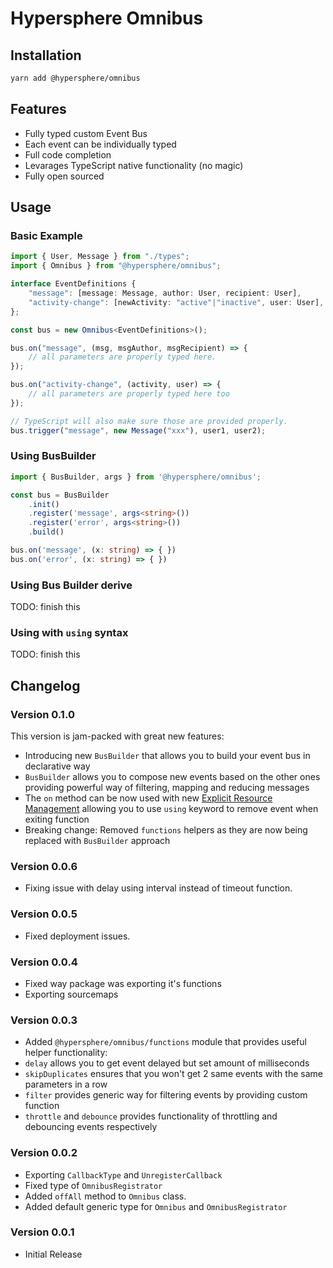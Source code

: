 # Hypersphere Omnibus

## Installation
```bash
yarn add @hypersphere/omnibus
```

## Features
- Fully typed custom Event Bus
- Each event can be individually typed
- Full code completion
- Levarages TypeScript native functionality (no magic)
- Fully open sourced

## Usage

### Basic Example

```typescript
import { User, Message } from "./types";
import { Omnibus } from "@hypersphere/omnibus";

interface EventDefinitions {
    "message": [message: Message, author: User, recipient: User],
    "activity-change": [newActivity: "active"|"inactive", user: User],
};

const bus = new Omnibus<EventDefinitions>();

bus.on("message", (msg, msgAuthor, msgRecipient) => {
    // all parameters are properly typed here.
});

bus.on("activity-change", (activity, user) => {
    // all parameters are properly typed here too
});

// TypeScript will also make sure those are provided properly.
bus.trigger("message", new Message("xxx"), user1, user2);

```

### Using BusBuilder

```typescript
import { BusBuilder, args } from '@hypersphere/omnibus';

const bus = BusBuilder
    .init()
    .register('message', args<string>())
    .register('error', args<string>())
    .build()

bus.on('message', (x: string) => { })
bus.on('error', (x: string) => { })
```

### Using Bus Builder derive

TODO: finish this

### Using with `using` syntax

TODO: finish this

## Changelog

### Version 0.1.0
This version is jam-packed with great new features:
- Introducing new `BusBuilder` that allows you to build your event bus in declarative way
- `BusBuilder` allows you to compose new events based on the other ones providing powerful way of filtering, mapping and reducing messages
- The `on` method can be now used with new [Explicit Resource Management](https://github.com/tc39/proposal-explicit-resource-management) allowing you to use `using` keyword to remove event when exiting function
- Breaking change: Removed `functions` helpers as they are now being replaced with `BusBuilder` approach

### Version 0.0.6
- Fixing issue with delay using interval instead of timeout function.

### Version 0.0.5
- Fixed deployment issues.

### Version 0.0.4
- Fixed way package was exporting it's functions
- Exporting sourcemaps

### Version 0.0.3
- Added `@hypersphere/omnibus/functions` module that provides useful helper functionality:
- `delay` allows you to get event delayed but set amount of milliseconds
- `skipDuplicates` ensures that you won't get 2 same events with the same parameters in a row
- `filter` provides generic way for filtering events by providing custom function
- `throttle` and `debounce` provides functionality of throttling and debouncing events respectively

### Version 0.0.2
- Exporting `CallbackType` and `UnregisterCallback`
- Fixed type of `OmnibusRegistrator`
- Added `offAll` method to `Omnibus` class.
- Added default generic type for `Omnibus` and `OmnibusRegistrator`

### Version 0.0.1
- Initial Release